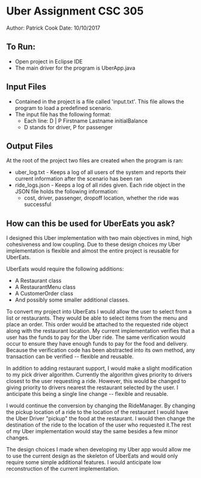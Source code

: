 # Uber Assignment CSC 305
Author: Patrick Cook
Date: 10/10/2017

## To Run:
* Open project in Eclipse IDE
* The main driver for the program is UberApp.java

## Input Files
* Contained in the project is a file called 'input.txt'. This file allows the program to load a predefined scenario. 
* The input file has the following format:
  * Each line: D | P Firstname Lastname initialBalance
  * D stands for driver, P for passenger

## Output Files
At the root of the project two files are created when the program is ran:
* uber_log.txt - Keeps a log of all users of the system and reports their current information after the scenario has been ran
* ride_logs.json - Keeps a log of all rides given. Each ride object in the JSON file holds the following information:
  * cost, driver, passenger, dropoff location, whether the ride was successful

## How can this be used for UberEats you ask?
I designed this Uber implementation with two main objectives in mind, high cohesiveness and low coupling. 
Due to these design choices my Uber implementation is flexible and almost the entire project is reusable
for UberEats. 

UberEats would require the following additions:
* A Restaurant class
* A RestaurantMenu class
* A CustomerOrder class
* And possibly some smaller additional classes.

To convert my project into UberEats I would allow the user to select from a list or restaurants.
They would be able to select items from the menu and place an order. This order would be attached
to the requested ride object along with the restaurant location. My current implementation 
verifies that a user has the funds to pay for the Uber ride. The same verification would occur
to ensure they have enough funds to pay for the food and delivery. Because the verification 
code has been abstracted into its own method, any transaction can be verified -- flexible and reusable.

In addition to adding restaurant support, I would make a slight modification to my pick driver algorithm.
Currently the algorithm gives priority to drivers closest to the user requesting a ride. However, this would
be changed to giving priority to drivers nearest the restaurant selected by the user. I anticipate this
being a single line change -- flexible and reusable.

I would continue the conversion by changing the RideManager. By changing the pickup location of a ride to 
the location of the restaurant I would have the Uber Driver "pickup" the food at the restaurant. I would
then change the destination of the ride to the location of the user who requested it.The rest of my Uber 
implementation would stay the same besides a few minor changes.

The design choices I made when developing my Uber app would allow me to use the current design as the skeleton
of UberEats and would only require some simple additional features. I would anticipate low reconstruction of the
current implementation.
